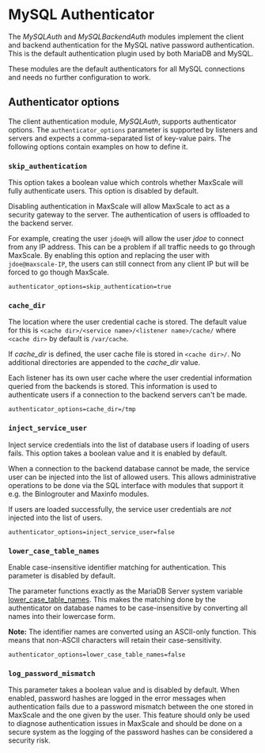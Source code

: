# MySQL Authenticator

The _MySQLAuth_ and _MySQLBackendAuth_ modules implement the client and
backend authentication for the MySQL native password authentication. This
is the default authentication plugin used by both MariaDB and MySQL.

These modules are the default authenticators for all MySQL connections and
needs no further configuration to work.

## Authenticator options

The client authentication module, _MySQLAuth_, supports authenticator
options. The `authenticator_options` parameter is supported by listeners
and servers and expects a comma-separated list of key-value pairs. The
following options contain examples on how to define it.

### `skip_authentication`

This option takes a boolean value which controls whether MaxScale will fully
authenticate users. This option is disabled by default.

Disabling authentication in MaxScale will allow MaxScale to act as a security
gateway to the server. The authentication of users is offloaded to the backend
server.

For example, creating the user `jdoe@%` will allow the user _jdoe_ to connect
from any IP address. This can be a problem if all traffic needs to go through
MaxScale. By enabling this option and replacing the user with
`jdoe@maxscale-IP`, the users can still connect from any client IP but will be
forced to go though MaxScale.

```
authenticator_options=skip_authentication=true
```

### `cache_dir`

The location where the user credential cache is stored. The default value
for this is `<cache dir>/<service name>/<listener name>/cache/` where
`<cache dir>` by default is `/var/cache`.

If _cache_dir_ is defined, the user cache file is stored in `<cache
dir>/`. No additional directories are appended to the _cache_dir_ value.

Each listener has its own user cache where the user credential information
queried from the backends is stored. This information is used to
authenticate users if a connection to the backend servers can't be made.

```
authenticator_options=cache_dir=/tmp
```

### `inject_service_user`

Inject service credentials into the list of database users if loading of
users fails. This option takes a boolean value and it is enabled by
default.

When a connection to the backend database cannot be made, the service user
can be injected into the list of allowed users. This allows administrative
operations to be done via the SQL interface with modules that support it
e.g. the Binlogrouter and Maxinfo modules.

If users are loaded successfully, the service user credentials are _not_
injected into the list of users.

```
authenticator_options=inject_service_user=false
```

### `lower_case_table_names`

Enable case-insensitive identifier matching for authentication. This parameter
is disabled by default.

The parameter functions exactly as the MariaDB Server system variable
[lower_case_table_names](https://mariadb.com/kb/en/library/server-system-variables/#lower_case_table_names).
This makes the matching done by the authenticator on database names to be
case-insensitive by converting all names into their lowercase form.

**Note:** The identifier names are converted using an ASCII-only function. This
  means that non-ASCII characters will retain their case-sensitivity.

```
authenticator_options=lower_case_table_names=false
```

### `log_password_mismatch`

This parameter takes a boolean value and is disabled by default. When enabled,
password hashes are logged in the error messages when authentication fails due
to a password mismatch between the one stored in MaxScale and the one given by
the user. This feature should only be used to diagnose authentication issues in
MaxScale and should be done on a secure system as the logging of the password
hashes can be considered a security risk.
